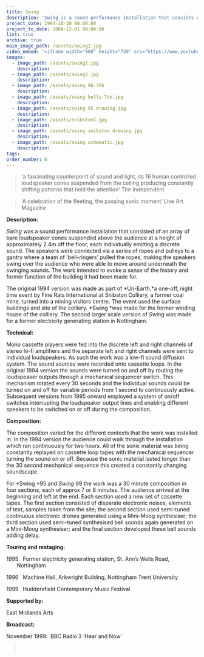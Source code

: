 ```yaml
---
title: Swing
description: 'Swing is a sound performance installation that consists of an array of bare loudspeaker cones suspended and swinging above the audience, each individually emitting a discrete sound.'
project_date: 1994-10-30 00:00:00
project_to_date: 2006-12-01 00:00:00
list: true
archive: true
main_image_path: /assets/swing2.jpg
video_embed: '<iframe width="960" height="720" src="https://www.youtube-nocookie.com/embed/fDPiPD6fyNI?rel=0" frameborder="0" allowfullscreen></iframe>'
images:
  - image_path: /assets/swing1.jpg
    description:
  - image_path: /assets/swing2.jpg
    description:
  - image_path: /assets/swing 96.JPG
    description:
  - image_path: /assets/swing bells 7cm.jpg
    description:
  - image_path: /assets/swing 95 drawing.jpg
    description:
  - image_path: /assets/snibston1.jpg
    description:
  - image_path: /assets/swing snibston drawing.jpg
    description:
  - image_path: /assets/swing schematic.jpg
    description:
tags:
order_number: 6
---
```



> ‘a fascinating counterpoint of sound and light, its 16 human controlled loudspeaker cones suspended from the ceiling producing constantly shifting patterns that held the attention’ The Independent

> ‘A celebration of the fleeting, the passing sonic moment’ Live Art Magazine

**Description:**

*Swing* was a sound performance installation that consisted of an array of bare loudspeaker cones suspended above the audience at a height of approximately 2.4m off the floor, each individually emitting a discrete sound. The speakers were connected via a series of ropes and pulleys to a gantry where a team of 'bell-ringers' pulled the ropes, making the speakers swing over the audience who were able to move around underneath the swinging sounds. The work intended to evoke a sense of the history and former function of the building it had been made for.

The original 1994 version was made as part of *Un-Earth,*a one-off, night time event by Fine Rats International at Snibston Colliery, a former coal mine, turned into a mining visitors centre. The event used the surface buildings and site of the colliery. *Swing&nbsp;*was made for the former winding house of the colliery. The second larger scale version of *Swing* was made for a former electricity generating station in Nottingham.

**Technical:**

Mono cassette players were fed into the discrete left and right channels of stereo hi-fi amplifiers and the separate left and right channels were sent to individual loudspeakers. As such the work was a low-fi sound diffusion system. The sound sources were recorded onto cassette loops. In the original 1994 version the sounds were turned on and off by routing the loudspeaker outputs through a mechanical sequencer switch. This mechanism rotated every 30 seconds and the individual sounds could be turned on and off for variable periods from 1 second to continuously active. Subsequent versions from 1995 onward employed a system of on/off switches interrupting the loudspeaker output lines and enabling different speakers to be switched on or off during the composition.&nbsp;

**Composition:**

The composition varied for the different contexts that the work was installed in. In the 1994 version the audience could walk through the installation which ran continuously for two hours. All of the sonic material was being constantly replayed on cassette loop tapes with the mechanical sequencer turning the sound on or off. Because the sonic material lasted longer than the 30 second mechanical sequence this created a constantly changing soundscape.

For *Swing&nbsp;*95 and *Swing* 99 the work was a 30 minute composition in four sections, each of approx 7 or 8 minutes. The audience arrived at the beginning and left at the end. Each section used a new set of cassette tapes. The first section consisted of disparate electronic noises, elements of text, samples taken from the site; the second section used semi-tuned continuous electronic drones generated using a Mini-Moog synthesiser; the third section used semi-tuned synthesised bell sounds again generated on a Mini-Moog synthesiser; and the final section developed these bell sounds adding delay.

**Touring and restaging:**

1995 &nbsp; Former electricity generating station, St. Ann’s Wells Road, &nbsp; &nbsp; &nbsp; &nbsp; &nbsp; &nbsp; &nbsp; &nbsp; &nbsp; &nbsp; &nbsp; &nbsp;&nbsp; Nottingham

1996 &nbsp; Machine Hall, Arkwright Building, Nottingham Trent University

1999 &nbsp; Huddersfield Contemporary Music Festival

**Supported by:**

East Midlands Arts

**Broadcast:**

November 1999:&nbsp; BBC Radio 3 ‘Hear and Now’

> &nbsp;